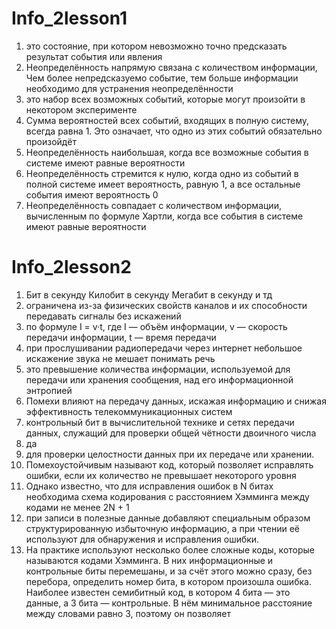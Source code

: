 # Info_2lesson1

1. это состояние, при котором невозможно точно предсказать результат события или явления
2. Неопределённость напрямую связана с количеством информации, Чем более непредсказуемо событие, тем больше информации необходимо для устранения неопределённости
3.  это набор всех возможных событий, которые могут произойти в некотором эксперименте
4.  Сумма вероятностей всех событий, входящих в полную систему, всегда равна 1. Это означает, что одно из этих событий обязательно произойдёт
5.  Неопределённость наибольшая, когда все возможные события в системе имеют равные вероятности
6.  Неопределённость стремится к нулю, когда одно из событий в полной системе имеет вероятность, равную 1, а все остальные события имеют вероятность 0
7.  Неопределённость совпадает с количеством информации, вычисленным по формуле Хартли, когда все события в системе имеют равные вероятности

# Info_2lesson2

1. Бит в секунду Килобит в секунду  Мегабит в секунду и тд
2. ограничена из-за физических свойств каналов и их способности передавать сигналы без искажений
3. по формуле I = v·t, где I — объём информации, v — скорость передачи информации, t — время передачи
4. при прослушивании радиопередачи через интернет небольшое искажение звука не мешает понимать речь
5. это превышение количества информации, используемой для передачи или хранения сообщения, над его информационной энтропией
6. Помехи влияют на передачу данных, искажая информацию и снижая эффективность телекоммуникационных систем
7. контрольный бит в вычислительной технике и сетях передачи данных, служащий для проверки общей чётности двоичного числа
8. да
9. для проверки целостности данных при их передаче или хранении.
10. Помехоустойчивым называют код, который позволяет исправлять ошибки, если их количество не превышает некоторого уровня
11. Однако известно, что для исправления ошибок в N битах необходима схема кодирования с расстоянием Хэмминга между кодами не менее 2N + 1
12. при записи в полезные данные добавляют специальным образом структурированную избыточную информацию, а при чтении её используют для обнаружения и исправления ошибки.
13. На практике используют несколько более сложные коды, которые называются кодами Хэмминга. В них информационные и контрольные биты перемешаны, и за счёт этого можно сразу, без перебора, определить номер бита, в котором произошла ошибка. Наиболее известен семибитный код, в котором 4 бита — это данные, а 3 бита — контрольные. В нём минимальное расстояние между словами равно 3, поэтому он позволяет
